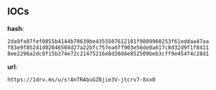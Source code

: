 
## IOCs

__hash__:

```text
2da9fa07fef0855b4144b70639be4355507612181f9889960253f61eddaa47aa
f83e9f85241d02046504d27a22bfc757ea6ff903e56de0a617c8d32d9f1f8411
8ee2296a2dc8f15b374e72c21475216e8d20d4e852509beb3cff9e454f4c28d1
```
__url__:

```text
https://1drv.ms/u/s!AnTRAbuGZ8jie3V-jtcrv7-8xx0
```